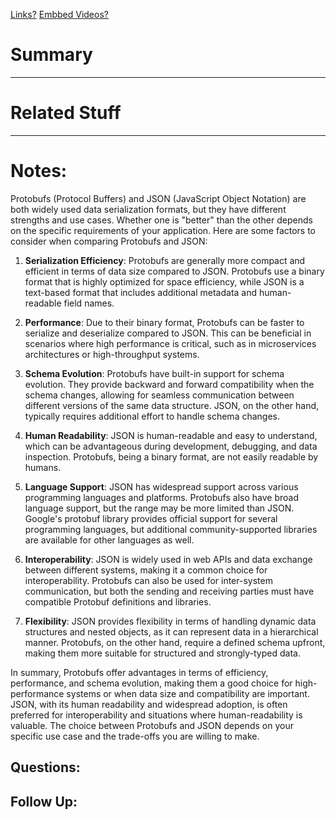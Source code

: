 [Links?](#)
[Embbed Videos?](#)
# Summary

----
# Related Stuff

----
# Notes:
Protobufs (Protocol Buffers) and JSON (JavaScript Object Notation) are both widely used data serialization formats, but they have different strengths and use cases. Whether one is "better" than the other depends on the specific requirements of your application. Here are some factors to consider when comparing Protobufs and JSON:

1. **Serialization Efficiency**: Protobufs are generally more compact and efficient in terms of data size compared to JSON. Protobufs use a binary format that is highly optimized for space efficiency, while JSON is a text-based format that includes additional metadata and human-readable field names.

2. **Performance**: Due to their binary format, Protobufs can be faster to serialize and deserialize compared to JSON. This can be beneficial in scenarios where high performance is critical, such as in microservices architectures or high-throughput systems.

3. **Schema Evolution**: Protobufs have built-in support for schema evolution. They provide backward and forward compatibility when the schema changes, allowing for seamless communication between different versions of the same data structure. JSON, on the other hand, typically requires additional effort to handle schema changes.

4. **Human Readability**: JSON is human-readable and easy to understand, which can be advantageous during development, debugging, and data inspection. Protobufs, being a binary format, are not easily readable by humans.

5. **Language Support**: JSON has widespread support across various programming languages and platforms. Protobufs also have broad language support, but the range may be more limited than JSON. Google's protobuf library provides official support for several programming languages, but additional community-supported libraries are available for other languages as well.

6. **Interoperability**: JSON is widely used in web APIs and data exchange between different systems, making it a common choice for interoperability. Protobufs can also be used for inter-system communication, but both the sending and receiving parties must have compatible Protobuf definitions and libraries.

7. **Flexibility**: JSON provides flexibility in terms of handling dynamic data structures and nested objects, as it can represent data in a hierarchical manner. Protobufs, on the other hand, require a defined schema upfront, making them more suitable for structured and strongly-typed data.

In summary, Protobufs offer advantages in terms of efficiency, performance, and schema evolution, making them a good choice for high-performance systems or when data size and compatibility are important. JSON, with its human readability and widespread adoption, is often preferred for interoperability and situations where human-readability is valuable. The choice between Protobufs and JSON depends on your specific use case and the trade-offs you are willing to make.

## Questions:

## Follow Up:
